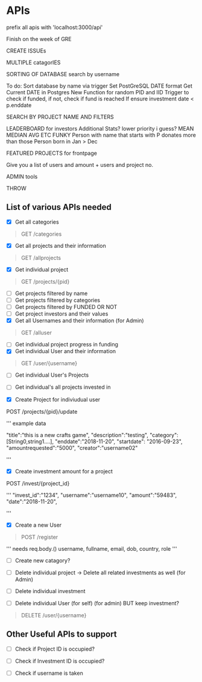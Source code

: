 # APIs

prefix all apis with 'localhost:3000/api'

Finish on the week of GRE

CREATE ISSUEs

MULTIPLE catagorIES


SORTING OF DATABASE
search by username

To do: Sort database by name via trigger
Set PostGreSQL DATE format
Get Current DATE in Postgres
New Function for random PID and IID
Trigger to check if funded, if not, check if fund is reached
If ensure investment date < p.enddate

SEARCH BY PROJECT NAME AND FILTERS

LEADERBOARD for investors
Additional Stats? lower priority i guess? MEAN MEDIAN AVG ETC
FUNKY Person with name that starts with P donates more than those
Person born in Jan > Dec


FEATURED PROJECTS for frontpage

Give you a list of users and amount + users and project no.


ADMIN tools

THROW

## List of various APIs needed

- [x] Get all categories

> GET /categories

- [x] Get all projects and their information

> GET /allprojects

- [x] Get individual project

> GET /projects/{pid} 

- [ ] Get projects filtered by name
- [ ] Get projects filtered by categories
- [ ] Get projects filtered by FUNDED OR NOT
- [ ] Get project investors and their values
- [x] Get all Usernames and their information (for Admin)

> GET /alluser

- [ ] Get individual project progress in funding
- [x] Get individual User and their information

> GET /user/{username}

- [ ] Get individual User's Projects
- [ ] Get individual's all projects invested in

- [x] Create Project for indiviudual user

POST /projects/{pid}/update

'''
example data

"title":"this is a new crafts game",
"description":"testing",
"category":[String0,string1....],
"enddate":"2018-11-20",
"startdate": "2016-09-23",
"amountrequested":"5000",
"creator":"username02"

'''

- [x] Create investment amount for a project

POST /invest/{project_id}

'''
"invest_id":"1234",
"username":"username10",
"amount":"59483",
"date":"2018-11-20",

'''

- [x] Create a new User

> POST /register

'''
needs req.body.() username, fullname, email, dob, country, role
'''

- [ ] Create new catagory?

- [ ] Delete individual project -> Delete all related investments as well (for Admin)
- [ ] Delete individual investment
- [ ] Delete individual User (for self) (for admin) BUT keep investment?

> DELETE /user/{username}


## Other Useful APIs to support

- [ ] Check if Project ID is occupied?
- [ ] Check if Investment ID is occupied?
- [ ] Check if username is taken

